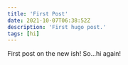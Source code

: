 ```yaml
---
title: 'First Post'
date: 2021-10-07T06:38:52Z
description: 'First hugo post.'
tags: [hi]
---
```


First post on the new ish! So...hi again!
